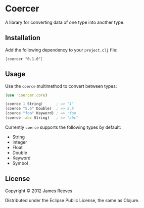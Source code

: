 # Coercer

A library for converting data of one type into another type.

## Installation

Add the following dependency to your `project.clj` file:

    [coercer "0.1.0"]

## Usage

Use the `coerce` multimethod to convert between types:

```clojure
(use 'coercer.core)

(coerce 1 String)      ; => "1"
(coerce "5.5" Double)  ; => 5.5
(coerce "foo" Keyword) ; => :foo
(coerce :abc String)   ; => "abc"
```

Currently `coerce` supports the following types by default:

* String
* Integer
* Float
* Double
* Keyword
* Symbol

## License

Copyright © 2012 James Reeves

Distributed under the Eclipse Public License, the same as Clojure.
